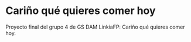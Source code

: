 # Cariño qué quieres comer hoy
Proyecto final del grupo 4 de GS DAM LinkiaFP: Cariño qué quieres comer hoy.
